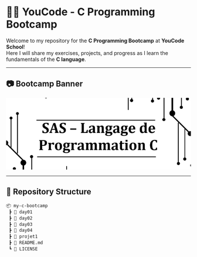 # 👨‍💻 YouCode - C Programming Bootcamp

Welcome to my repository for the **C Programming Bootcamp** at **YouCode School**!  
Here I will share my exercises, projects, and progress as I learn the fundamentals of the **C language**.

---

## 📷 Bootcamp Banner

![Bootcamp Banner](./img/youcode.png)



---

## 📂 Repository Structure

```bash
📦 my-c-bootcamp
 ┣ 📂 day01
 ┣ 📂 day02
 ┣ 📂 day03
 ┣ 📂 day04
 ┣ 📂 projet1
 ┣ 📜 README.md
 ┗ 📜 LICENSE
